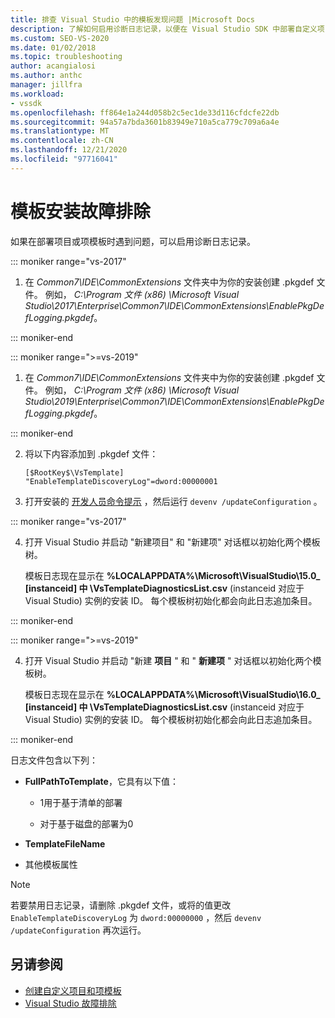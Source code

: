 ```yaml
---
title: 排查 Visual Studio 中的模板发现问题 |Microsoft Docs
description: 了解如何启用诊断日志记录，以便在 Visual Studio SDK 中部署自定义项目和模板。
ms.custom: SEO-VS-2020
ms.date: 01/02/2018
ms.topic: troubleshooting
author: acangialosi
ms.author: anthc
manager: jillfra
ms.workload:
- vssdk
ms.openlocfilehash: ff864e1a244d058b2c5ec1de33d116cfdcfe22db
ms.sourcegitcommit: 94a57a7bda3601b83949e710a5ca779c709a6a4e
ms.translationtype: MT
ms.contentlocale: zh-CN
ms.lasthandoff: 12/21/2020
ms.locfileid: "97716041"
---
```

# <a name="troubleshooting-template-installation"></a>模板安装故障排除

如果在部署项目或项模板时遇到问题，可以启用诊断日志记录。

::: moniker range="vs-2017"

1. 在 *Common7\IDE\CommonExtensions* 文件夹中为你的安装创建 .pkgdef 文件。 例如， *C:\Program 文件 (x86) \Microsoft Visual Studio\2017\Enterprise\Common7\IDE\CommonExtensions\EnablePkgDefLogging.pkgdef*。

::: moniker-end

::: moniker range=">=vs-2019"

1. 在 *Common7\IDE\CommonExtensions* 文件夹中为你的安装创建 .pkgdef 文件。 例如， *C:\Program 文件 (x86) \Microsoft Visual Studio\2019\Enterprise\Common7\IDE\CommonExtensions\EnablePkgDefLogging.pkgdef*。

::: moniker-end

2. 将以下内容添加到 .pkgdef 文件：

    ```
    [$RootKey$\VsTemplate]
    "EnableTemplateDiscoveryLog"=dword:00000001
    ```

3. 打开安装的 [开发人员命令提示](/dotnet/framework/tools/developer-command-prompt-for-vs) ，然后运行 `devenv /updateConfiguration` 。

::: moniker range="vs-2017"

4. 打开 Visual Studio 并启动 "新建项目" 和 "新建项" 对话框以初始化两个模板树。

   模板日志现在显示在 **%LOCALAPPDATA%\Microsoft\VisualStudio\15.0_ [instanceid] 中 \VsTemplateDiagnosticsList.csv** (instanceid 对应于 Visual Studio) 实例的安装 ID。 每个模板树初始化都会向此日志追加条目。

::: moniker-end

::: moniker range=">=vs-2019"

4. 打开 Visual Studio 并启动 "新建 **项目** " 和 " **新建项** " 对话框以初始化两个模板树。

   模板日志现在显示在 **%LOCALAPPDATA%\Microsoft\VisualStudio\16.0_ [instanceid] 中 \VsTemplateDiagnosticsList.csv** (instanceid 对应于 Visual Studio) 实例的安装 ID。 每个模板树初始化都会向此日志追加条目。

::: moniker-end

日志文件包含以下列：

- **FullPathToTemplate**，它具有以下值：

  - 1用于基于清单的部署

  - 对于基于磁盘的部署为0

- **TemplateFileName**

- 其他模板属性

> [!NOTE]
> 若要禁用日志记录，请删除 .pkgdef 文件，或将的值更改 `EnableTemplateDiscoveryLog` 为 `dword:00000000` ，然后 `devenv /updateConfiguration` 再次运行。

## <a name="see-also"></a>另请参阅

- [创建自定义项目和项模板](creating-custom-project-and-item-templates.md)
- [Visual Studio 故障排除](/troubleshoot/visualstudio/welcome-visual-studio/)
